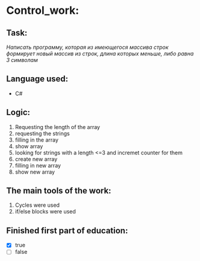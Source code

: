 # Control_work:
## Task:
_Написать программу, которая из имеющегося массива строк формирует новый массив из строк, длина которых меньше, либо равна 3 символам_
## Language used:
- C#
## Logic:
1. Requesting the length of the array
2. requesting the strings
3. filling in the array
4. show array
5. looking for strings with a length <=3 and incremet counter for them
6. create new array
7. filling in new array
8. show new array
## The main tools of the work:
1. Cycles were used
2. if/else blocks were used
## Finished first part of education:
- [x] true
- [ ] false
